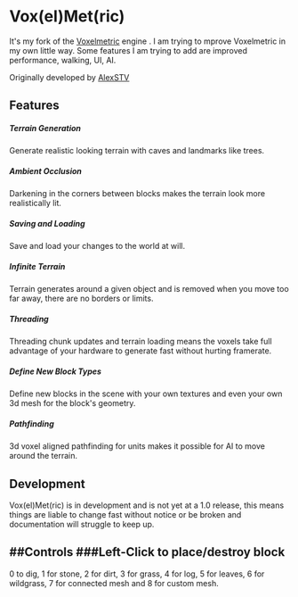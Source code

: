 # Vox(el)Met(ric)


It's my fork of the [Voxelmetric](https://github.com/Voxelmetric/Voxelmetric) engine . I am trying to mprove Voxelmetric in my own little way. Some features I am trying to add are improved performance, walking, UI, AI.

Originally developed by [AlexSTV](https://alexstv.com)

## Features

##### Terrain Generation
Generate realistic looking terrain with caves and landmarks like trees.

##### Ambient Occlusion
Darkening in the corners between blocks makes the terrain look more realistically lit.

##### Saving and Loading
Save and load your changes to the world at will.

##### Infinite Terrain
Terrain generates around a given object and is removed when you move too far away, there are no borders or limits.

##### Threading
Threading chunk updates and terrain loading means the voxels take full advantage of your hardware to generate fast without hurting framerate.

##### Define New Block Types
Define new blocks in the scene with your own textures and even your own 3d mesh for the block's geometry.

##### Pathfinding
3d voxel aligned pathfinding for units makes it possible for AI to move around the terrain.

## Development
Vox(el)Met(ric) is in development and is not yet at a 1.0 release, this means things are liable to change fast without notice or be broken and documentation will struggle to keep up.

##Controls
###Left-Click to place/destroy block
---
0 to dig, 1 for stone, 2 for dirt, 3 for grass, 4 for log, 5 for leaves, 6 for wildgrass, 7 for connected mesh and 8 for custom mesh.
